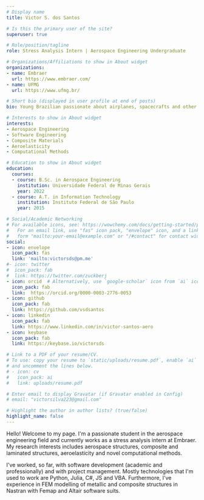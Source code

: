 ```yaml
---
# Display name
title: Victor S. dos Santos

# Is this the primary user of the site?
superuser: true

# Role/position/tagline
role: Stress Analysis Intern | Aerospace Engineering Undergraduate

# Organizations/Affiliations to show in About widget
organizations:
- name: Embraer
  url: https://www.embraer.com/
- name: UFMG
  url: https://www.ufmg.br/

# Short bio (displayed in user profile at end of posts)
bio: Young Brazilian passionate about airplanes, spacecrafts and other cultures.

# Interests to show in About widget
interests:
- Aerospace Engineering
- Software Engineering
- Composite Materials
- Aeroelasticity
- Computational Methods

# Education to show in About widget
education:
  courses:
  - course: B.Sc. in Aerospace Engineering
    institution: Universidade Federal de Minas Gerais
    year: 2022
  - course: A.T. in Information Technology
    institution: Instituto Federal de São Paulo
    year: 2015

# Social/Academic Networking
# For available icons, see: https://wowchemy.com/docs/getting-started/page-builder/#icons
#   For an email link, use "fas" icon pack, "envelope" icon, and a link in the
#   form "mailto:your-email@example.com" or "/#contact" for contact widget.
social:
- icon: envelope
  icon_pack: fas
  link: 'mailto:victorsds@pm.me'
#- icon: twitter
#  icon_pack: fab
#  link: https://twitter.com/zuckberj
- icon: orcid  # Alternatively, use `google-scholar` icon from `ai` icon pack
  icon_pack: fab
  link:  https://orcid.org/0000-0003-2776-0053
- icon: github
  icon_pack: fab
  link: https://github.com/vsdsantos
- icon: linkedin
  icon_pack: fab
  link: https://www.linkedin.com/in/victor-santos-aero
- icon: keybase
  icon_pack: fab
  link: https://keybase.io/victorsds

# Link to a PDF of your resume/CV.
# To use: copy your resume to `static/uploads/resume.pdf`, enable `ai` icons in `params.toml`,
# and uncomment the lines below.
# - icon: cv
#   icon_pack: ai
#   link: uploads/resume.pdf

# Enter email to display Gravatar (if Gravatar enabled in Config)
# email: "victorsilva223@gmail.com"

# Highlight the author in author lists? (true/false)
highlight_name: false
---
```


Hello! Welcome to my page. I'm a passionate student in the aerospace engineering field and currently works as a
stress analysis intern at Embraer. My research interests includes
aerospace structures, composite and laminated structures, aeroelasticity and novel computational
methods.

I've worked, so far, with software development (academic and professionally) and with project management. Mostly technologies that I'm used to work are Python, Julia, C#, JS and VBA. Furthermore, I've experience in FEM modelling of metallic and composite
structures in Nastran with Femap and Altair software suits.

<!-- {{< icon name="download" pack="fas" >}} Download my {{< staticref "uploads/demo_resume.pdf" "newtab" >}}resumé{{< /staticref >}}. -->
